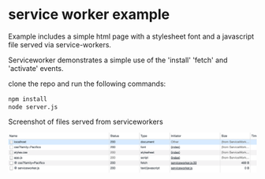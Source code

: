 # service worker example

Example includes a simple html page with a stylesheet font and a javascript file served via service-workers.

Serviceworker demonstrates a simple use of the 'install' 'fetch' and 'activate' events.

clone the repo and run the following commands:

```
npm install
node server.js
```

Screenshot of files served from serviceworkers

![Alt text](screenshot.png?raw=true "Title")
